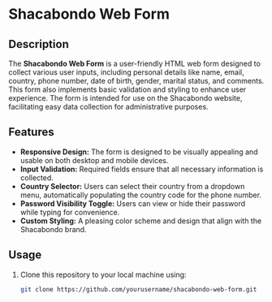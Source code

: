 # Shacabondo Web Form

## Description

The **Shacabondo Web Form** is a user-friendly HTML web form designed to collect various user inputs, including personal details like name, email, country, phone number, date of birth, gender, marital status, and comments. This form also implements basic validation and styling to enhance user experience. The form is intended for use on the Shacabondo website, facilitating easy data collection for administrative purposes.

## Features

- **Responsive Design:** The form is designed to be visually appealing and usable on both desktop and mobile devices.
- **Input Validation:** Required fields ensure that all necessary information is collected.
- **Country Selector:** Users can select their country from a dropdown menu, automatically populating the country code for the phone number.
- **Password Visibility Toggle:** Users can view or hide their password while typing for convenience.
- **Custom Styling:** A pleasing color scheme and design that align with the Shacabondo brand.

## Usage

1. Clone this repository to your local machine using:
   ```bash
   git clone https://github.com/yourusername/shacabondo-web-form.git

